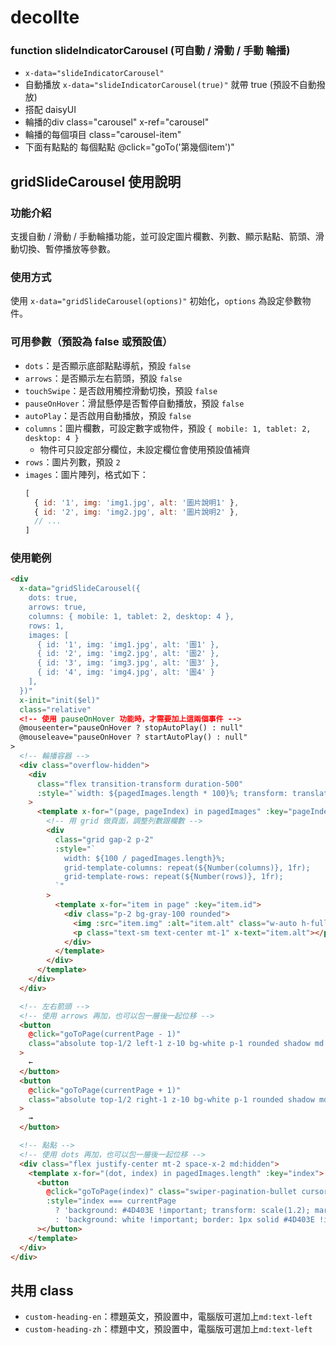 # decollte


### function slideIndicatorCarousel (可自動 / 滑動 / 手動 輪播)
* `x-data="slideIndicatorCarousel"` 
* 自動播放 `x-data="slideIndicatorCarousel(true)"` 就帶 true (預設不自動撥放)
* 搭配 daisyUI
* 輪播的div  class="carousel" x-ref="carousel"
* 輪播的每個項目 class="carousel-item"
* 下面有點點的 每個點點 @click="goTo('第幾個item')"


## gridSlideCarousel 使用說明

### 功能介紹
支援自動 / 滑動 / 手動輪播功能，並可設定圖片欄數、列數、顯示點點、箭頭、滑動切換、暫停播放等參數。

### 使用方式
使用 `x-data="gridSlideCarousel(options)"` 初始化，`options` 為設定參數物件。

### 可用參數（預設為 false 或預設值）
- `dots`：是否顯示底部點點導航，預設 `false`
- `arrows`：是否顯示左右箭頭，預設 `false`
- `touchSwipe`：是否啟用觸控滑動切換，預設 `false`
- `pauseOnHover`：滑鼠懸停是否暫停自動播放，預設 `false`
- `autoPlay`：是否啟用自動播放，預設 `false`
- `columns`：圖片欄數，可設定數字或物件，預設 `{ mobile: 1, tablet: 2, desktop: 4 }`  
  - 物件可只設定部分欄位，未設定欄位會使用預設值補齊
- `rows`：圖片列數，預設 `2`
- `images`：圖片陣列，格式如下：
  ```js
  [
    { id: '1', img: 'img1.jpg', alt: '圖片說明1' },
    { id: '2', img: 'img2.jpg', alt: '圖片說明2' },
    // ...
  ]

### 使用範例
```html
<div
  x-data="gridSlideCarousel({ 
    dots: true, 
    arrows: true, 
    columns: { mobile: 1, tablet: 2, desktop: 4 }, 
    rows: 1,
    images: [
      { id: '1', img: 'img1.jpg', alt: '圖1' },
      { id: '2', img: 'img2.jpg', alt: '圖2' },
      { id: '3', img: 'img3.jpg', alt: '圖3' },
      { id: '4', img: 'img4.jpg', alt: '圖4' }
    ],
  })"
  x-init="init($el)"
  class="relative"
  <!-- 使用 pauseOnHover 功能時，才需要加上這兩個事件 -->
  @mouseenter="pauseOnHover ? stopAutoPlay() : null"
  @mouseleave="pauseOnHover ? startAutoPlay() : null"
>
  <!-- 輪播容器 -->
  <div class="overflow-hidden">
    <div
      class="flex transition-transform duration-500"
      :style="`width: ${pagedImages.length * 100}%; transform: translateX(-${currentPage * (100 / pagedImages.length)}%)`"
    >
      <template x-for="(page, pageIndex) in pagedImages" :key="pageIndex">
        <!-- 用 grid 做頁面，調整列數跟欄數 -->
        <div
          class="grid gap-2 p-2"
          :style="`
            width: ${100 / pagedImages.length}%;
            grid-template-columns: repeat(${Number(columns)}, 1fr);
            grid-template-rows: repeat(${Number(rows)}, 1fr);
          `"
        >
          <template x-for="item in page" :key="item.id">
            <div class="p-2 bg-gray-100 rounded">
              <img :src="item.img" :alt="item.alt" class="w-auto h-full" />
              <p class="text-sm text-center mt-1" x-text="item.alt"></p>
            </div>
          </template>
        </div>
      </template>
    </div>
  </div>

  <!-- 左右箭頭 -->
  <!-- 使用 arrows 再加，也可以包一層後一起位移 -->
  <button
    @click="goToPage(currentPage - 1)"
    class="absolute top-1/2 left-1 z-10 bg-white p-1 rounded shadow md:hidden"
  >
    ←
  </button>
  <button
    @click="goToPage(currentPage + 1)"
    class="absolute top-1/2 right-1 z-10 bg-white p-1 rounded shadow md:hidden"
  >
    →
  </button>

  <!-- 點點 -->
  <!-- 使用 dots 再加，也可以包一層後一起位移 -->
  <div class="flex justify-center mt-2 space-x-2 md:hidden">
    <template x-for="(dot, index) in pagedImages.length" :key="index">
      <button
        @click="goToPage(index)" class="swiper-pagination-bullet cursor-pointer"
        :style="index === currentPage 
          ? 'background: #4D403E !important; transform: scale(1.2); margin: 4px !important;' 
          : 'background: white !important; border: 1px solid #4D403E !important; margin: 4px !important;'"
      ></button>
    </template>
  </div>
</div>
```

## 共用 class
- `custom-heading-en`：標題英文，預設置中，電腦版可選加上`md:text-left`
- `custom-heading-zh`：標題中文，預設置中，電腦版可選加上`md:text-left`
